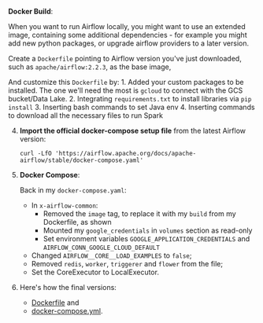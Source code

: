  **Docker Build**:

When you want to run Airflow locally, you might want to use an extended image, 
    containing some additional dependencies - for example you might add new python packages, 
    or upgrade airflow providers to a later version.
    
   Create a `Dockerfile` pointing to Airflow version you've just downloaded, 
    such as `apache/airflow:2.2.3`, as the base image,
       
   And customize this `Dockerfile` by:
    1. Added your custom packages to be installed. The one we'll need the most is `gcloud` to connect with the GCS bucket/Data Lake.
    2. Integrating `requirements.txt` to install libraries via  `pip install`
    3. Inserting bash commands to set Java env
    4. Inserting commands to download all the necessary files to run Spark 
   
4. **Import the official docker-compose setup file** from the latest Airflow version:
   ```shell
   curl -LfO 'https://airflow.apache.org/docs/apache-airflow/stable/docker-compose.yaml'
   ```

5. **Docker Compose**:

    Back in my `docker-compose.yaml`:
    * In `x-airflow-common`: 
        * Removed the `image` tag, to replace it with my `build` from my Dockerfile, as shown
        * Mounted my `google_credentials` in `volumes` section as read-only
        * Set environment variables `GOOGLE_APPLICATION_CREDENTIALS` and `AIRFLOW_CONN_GOOGLE_CLOUD_DEFAULT`
    * Changed `AIRFLOW__CORE__LOAD_EXAMPLES` to `false`;
    * Removed `redis`, `worker`, `triggerer` and `flower` from the file;
    * Set the CoreExecutor to LocalExecutor.    

8. Here's how the final versions:
   - [Dockerfile](./Dockerfile) and 
   - [docker-compose.yml](./docker-compose.yaml).